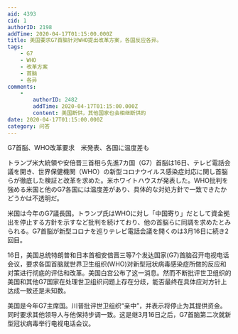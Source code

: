 ```yaml
---
aid: 4393
cid: 1
authorID: 2198
addTime: 2020-04-17T01:15:00.000Z
title: 美国要求G7首脑针对WHO提出改革方案，各国反应各异。
tags:
    - G7
    - WHO
    - 改革方案
    - 首脑
    - 各异
comments:
    -
        authorID: 2482
        addTime: 2020-04-17T01:15:00.000Z
        content: 美国断供，其他国家也会相继断供的
date: 2020-04-17T01:15:00.000Z
category: 问答
---
```


G7首脳、WHO改革要求　米発表、各国に温度差も

トランプ米大統領や安倍晋三首相ら先進7カ国（G7）首脳は16日、テレビ電話会議を開き、世界保健機関（WHO）の新型コロナウイルス感染症対応に関し首脳らが徹底した検証と改革を求めた。米ホワイトハウスが発表した。WHO批判を強める米国と他のG7各国には温度差があり、具体的な対処方針で一致できたかどうかは不透明だ。

米国は今年のG7議長国。トランプ氏はWHOに対し「中国寄り」だとして資金拠出を停止する方針を示すなど批判を続けており、他の首脳らに同調を求めたとみられる。G7首脳が新型コロナを巡りテレビ電話会議を開くのは3月16日に続き2回目。

16日，美国总统特朗普和日本首相安倍晋三等7个发达国家(G7)首脑召开电视电话会议，要求各国首脑就世界卫生组织(WHO)对新型冠状病毒感染症所做的反应和对策进行彻底的评估和改革。美国白宫公布了这一消息。然而不断批评世卫组织的美国和其他G7国家在处理世卫组织问题上存在分歧，能否最终在具体应对方针上达成一致还是未知数。

美国是今年G7主席国。川普批评世卫组织“亲中”，并表示将停止为其提供资金。同时要求其他领导人与他保持步调一致。这是继3月16日之后，G7首脑第二次就新型冠状病毒举行电视电话会议。
